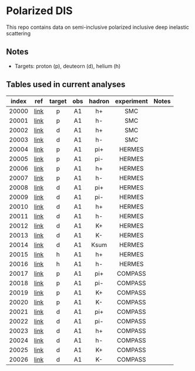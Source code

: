# Polarized DIS

This repo contains data on semi-inclusive polarized inclusive deep inelastic scattering

## Notes

* Targets: proton (p), deuteorn (d), helium (h)

## Tables used in current analyses
| index | ref                 | target   | obs  | hadron |  experiment      | Notes                             |
| :--:  | :--:                | :--:     | :--: | :--:   |  :--:            | :--:                              |
| 20000 | [link][refSMC]      | p        | A1   | h+     |  SMC             |                                   |
| 20001 | [link][refSMC]      | p        | A1   | h-     |  SMC             |                                   |
| 20002 | [link][refSMC]      | d        | A1   | h+     |  SMC             |                                   |
| 20003 | [link][refSMC]      | d        | A1   | h-     |  SMC             |                                   |
| 20004 | [link][refHERMES]   | p        | A1   | pi+    |  HERMES          |                                   |
| 20005 | [link][refHERMES]   | p        | A1   | pi-    |  HERMES          |                                   |
| 20006 | [link][refHERMES]   | p        | A1   | h+     |  HERMES          |                                   |
| 20007 | [link][refHERMES]   | p        | A1   | h-     |  HERMES          |                                   |
| 20008 | [link][refHERMES]   | d        | A1   | pi+    |  HERMES          |                                   |
| 20009 | [link][refHERMES]   | d        | A1   | pi-    |  HERMES          |                                   |
| 20010 | [link][refHERMES]   | d        | A1   | h+     |  HERMES          |                                   |
| 20011 | [link][refHERMES]   | d        | A1   | h-     |  HERMES          |                                   |
| 20012 | [link][refHERMES]   | d        | A1   | K+     |  HERMES          |                                   |
| 20013 | [link][refHERMES]   | d        | A1   | K-     |  HERMES          |                                   |
| 20014 | [link][refHERMES]   | d        | A1   | Ksum   |  HERMES          |                                   |
| 20015 | [link][refHERMESh]  | h        | A1   | h+     |  HERMES          |                                   |
| 20016 | [link][refHERMESh]  | h        | A1   | h-     |  HERMES          |                                   |
| 20017 | [link][refCOMPASSp] | p        | A1   | pi+    |  COMPASS         |                                   |
| 20018 | [link][refCOMPASSp] | p        | A1   | pi-    |  COMPASS         |                                   |
| 20019 | [link][refCOMPASSp] | p        | A1   | K+     |  COMPASS         |                                   |
| 20020 | [link][refCOMPASSp] | p        | A1   | K-     |  COMPASS         |                                   |
| 20021 | [link][refCOMPASSd] | d        | A1   | pi+    |  COMPASS         |                                   |
| 20022 | [link][refCOMPASSd] | d        | A1   | pi-    |  COMPASS         |                                   |
| 20023 | [link][refCOMPASSd] | d        | A1   | h+     |  COMPASS         |                                   |
| 20024 | [link][refCOMPASSd] | d        | A1   | h-     |  COMPASS         |                                   |
| 20025 | [link][refCOMPASSd] | d        | A1   | K+     |  COMPASS         |                                   |
| 20026 | [link][refCOMPASSd] | d        | A1   | K-     |  COMPASS         |                                   |


[refHERMES]:   https://inspirehep.net/literature/654756
[refCOMPASSp]: https://inspirehep.net/literature/862410
[refCOMPASSd]: https://inspirehep.net/literature/820721
[refHERMESh]:  https://inspirehep.net/literature/502312
[refSMC]:      https://inspirehep.net/literature/451092





